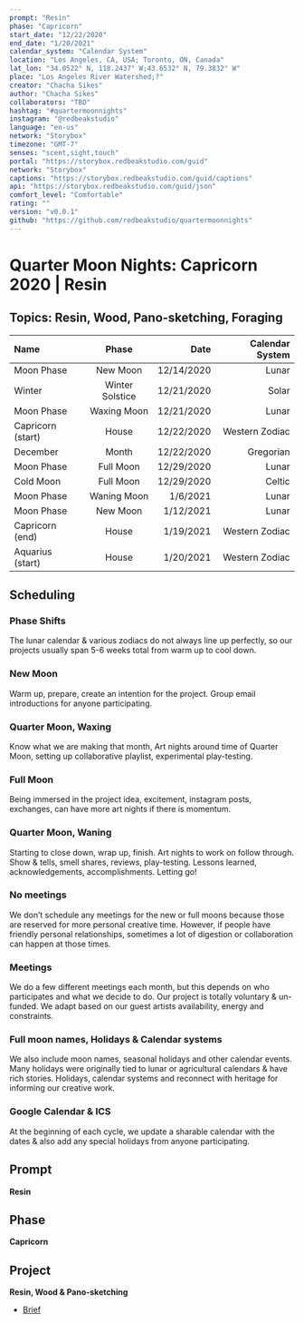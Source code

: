 ```yaml
---
prompt: "Resin"
phase: "Capricorn"
start_date: "12/22/2020"
end_date: "1/20/2021"
calendar_system: "Calendar System"
location: "Los Angeles, CA, USA; Toronto, ON, Canada"
lat_lon: "34.0522° N, 118.2437° W;43.6532° N, 79.3832° W"
place: "Los Angeles River Watershed;?"
creator: "Chacha Sikes"
author: "Chacha Sikes"
collaborators: "TBD"
hashtag: "#quartermoonnights"
instagram: "@redbeakstudio"
language: "en-us"
network: "Storybox"
timezone: "GMT-7"
senses: "scent,sight,touch"
portal: "https://storybox.redbeakstudio.com/guid"
network: "Storybox"
captions: "https://storybox.redbeakstudio.com/guid/captions"
api: "https://storybox.redbeakstudio.com/guid/json"
comfort_level: "Comfortable"
rating: ""
version: "v0.0.1"
github: "https://github.com/redbeakstudio/quartermoonnights"
---
```

# Quarter Moon Nights: Capricorn 2020 | Resin
## Topics: Resin, Wood, Pano-sketching, Foraging
| Name                | Phase           |  Date         | Calendar System |
| :----------         | :-------------: | -----------:  | --------------: |
| Moon Phase          | New Moon        | 12/14/2020    | Lunar           |
| Winter              | Winter Solstice | 12/21/2020    | Solar           |
| Moon Phase          | Waxing Moon     | 12/21/2020    | Lunar           |
| Capricorn (start)   | House           | 12/22/2020    | Western Zodiac  |
| December            | Month           | 12/22/2020    | Gregorian       |
| Moon Phase          | Full Moon       | 12/29/2020    | Lunar           |
| Cold Moon           | Full Moon       | 12/29/2020    | Celtic          |
| Moon Phase          | Waning Moon     | 1/6/2021      | Lunar           |
| Moon Phase          | New Moon        | 1/12/2021     | Lunar           |
| Capricorn (end)     | House           | 1/19/2021     | Western Zodiac  |
| Aquarius (start)    | House           | 1/20/2021     | Western Zodiac  |

## Scheduling

### Phase Shifts
The lunar calendar & various zodiacs do not always line up perfectly, so our projects usually span 5-6 weeks total from warm up to cool down.

### New Moon
Warm up, prepare, create an intention for the project. Group email introductions for anyone participating.

### Quarter Moon, Waxing
Know what we are making that month, Art nights around time of Quarter Moon, setting up collaborative playlist, experimental play-testing.

### Full Moon
Being immersed in the project idea, excitement, instagram posts, exchanges, can have more art nights if there is momentum.

### Quarter Moon, Waning
Starting to close down, wrap up, finish.
Art nights to work on follow through.
Show & tells, smell shares, reviews, play-testing.
Lessons learned, acknowledgements, accomplishments.
Letting go!

### No meetings
We don’t schedule any meetings for the new or full moons because those are reserved for more personal creative time.
However, if people have friendly personal relationships, sometimes a lot of digestion or collaboration can happen at those times.

### Meetings
We do a few different meetings each month, but this depends on who participates and what we decide to do. Our project is totally voluntary & un-funded. We adapt based on our guest artists availability, energy and constraints.

### Full moon names, Holidays & Calendar systems
We also include moon names, seasonal holidays and other calendar events. Many holidays were originally tied to lunar or agricultural calendars & have rich stories. Holidays, calendar systems and reconnect with heritage for informing our creative work.

### Google Calendar & ICS
At the beginning of each cycle, we update a sharable calendar with the dates & also add any special holidays from anyone participating.

## Prompt
**Resin**

## Phase
**Capricorn**

## Project
**Resin, Wood & Pano-sketching**

* [Brief](Brief.md)
